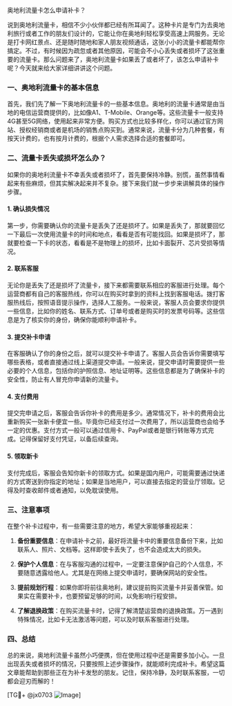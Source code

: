 奥地利流量卡怎么申请补卡？

说到奥地利流量卡，相信不少小伙伴都已经有所耳闻了。这种卡片是专门为去奥地利旅行或者工作的朋友们设计的，它能让你在奥地利轻松享受高速上网服务。无论是打卡网红景点、还是随时随地和家人朋友视频通话，这张小小的流量卡都能帮你搞定。不过，有时候因为疏忽或者其他原因，可能会不小心丢失或者损坏了这张重要的流量卡。那么问题来了，奥地利流量卡如果丢了或者坏了，该怎么申请补卡呢？今天就来给大家详细讲讲这个问题。

### 一、奥地利流量卡的基本信息

首先，我们先了解一下奥地利流量卡的一些基本信息。奥地利的流量卡通常是由当地的电信运营商提供的，比如像A1、T-Mobile、Orange等。这些流量卡一般支持4G甚至5G网络，使用起来非常方便。购买方式也比较多样化，你可以通过官方网站、授权经销商或者是机场的销售点购买到。通常来说，流量卡分为几种套餐，有按天计费的，也有按月计费的，根据个人需求选择合适的套餐即可。

### 二、流量卡丢失或损坏怎么办？

如果你的奥地利流量卡不幸丢失或者损坏了，首先要保持冷静。别慌，虽然事情看起来有些麻烦，但其实解决起来并不复杂。接下来我们就一步步来讲解具体的操作步骤。

#### 1. 确认损失情况

第一步，你需要确认你的流量卡是丢失了还是损坏了。如果是丢失了，那就要回忆一下最后一次使用流量卡的时间和地点，看看是否有可能找回。如果是损坏了，那就要检查一下卡的状态，看看是不是物理上的损坏，比如卡面裂开、芯片受损等情况。

#### 2. 联系客服

无论你是丢失了还是损坏了流量卡，接下来都需要联系相应的客服进行处理。每个运营商都有自己的客服热线，你可以在购买时拿到的资料上找到客服电话。拨打客服热线后，按照语音提示操作，选择人工服务。一般来说，客服人员会要求你提供一些信息，比如你的姓名、联系方式、订单号或者是购买时的发票号码等。这些信息是为了核实你的身份，确保你能顺利申请补卡。

#### 3. 提交补卡申请

在客服确认了你的身份之后，就可以提交补卡申请了。客服人员会告诉你需要填写哪些表格，或者直接通过线上渠道提交申请。一般来说，提交申请时需要提供一些必要的个人信息，包括你的护照信息、地址证明等。这些信息都是为了确保补卡的安全性，防止有人冒充你申请新的流量卡。

#### 4. 支付费用

提交完申请之后，客服会告诉你补卡的费用是多少。通常情况下，补卡的费用会比重新购买一张新卡便宜一些。毕竟你已经支付过一次费用了，所以运营商也会给予一定的优惠。支付方式一般可以通过信用卡、PayPal或者是银行转账等方式完成。记得保留好支付凭证，以备后续查询。

#### 5. 领取新卡

支付完成后，客服会告知你新卡的领取方式。如果是国内用户，可能需要通过快递的方式寄送到你指定的地址；如果是当地用户，可以直接去指定的营业厅领取。记得及时查收邮件或者通知，以免耽误使用。

### 三、注意事项

在整个补卡过程中，有一些需要注意的地方，希望大家能够重视起来：

1. **备份重要信息**：在申请补卡之前，最好将流量卡中的重要信息备份下来，比如联系人、照片、文档等。这样即使卡丢失了，也不会造成太大的损失。

2. **保护个人信息**：在与客服沟通的过程中，一定要注意保护自己的个人信息，不要随意透露给他人。尤其是在网络上提交申请时，要确保网站的安全性。

3. **提前规划行程**：如果你即将前往奥地利，建议提前购买流量卡并妥善保管。如果实在需要补卡，也要预留足够的时间，以免影响行程安排。

4. **了解退换政策**：在购买流量卡时，记得了解清楚运营商的退换政策。万一遇到特殊情况，比如卡无法激活等问题，可以及时联系客服进行处理。

### 四、总结

总的来说，奥地利流量卡虽然小巧便携，但在使用过程中还是需要多加小心。一旦出现丢失或者损坏的情况，只要按照上述步骤操作，就能顺利完成补卡。希望这篇文章能帮助到那些正在为补卡发愁的朋友。记住，保持冷静，及时联系客服，一切都会迎刃而解的！

[TG💪+ @jx0703 ![Image](https://github.com/user-attachments/assets/dbca1d08-cadb-493c-b0ec-ad6f7a83f270)]